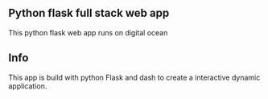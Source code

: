 ## Python flask full stack web app
This python flask web app runs on digital ocean


## Info
This app is build with python Flask and dash to create a interactive dynamic application. 
